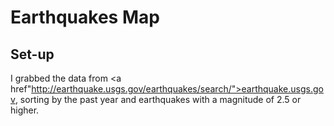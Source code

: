 # Earthquakes Map

## Set-up
I grabbed the data from <a href"http://earthquake.usgs.gov/earthquakes/search/">earthquake.usgs.gov</a>, sorting by the past year and earthquakes with a magnitude of 2.5 or higher.

